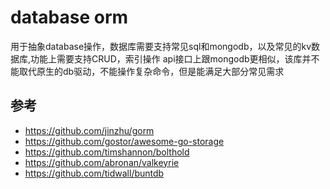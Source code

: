 # database orm
用于抽象database操作，数据库需要支持常见sql和mongodb，以及常见的kv数据库,功能上需要支持CRUD，索引操作
api接口上跟mongodb更相似，该库并不能取代原生的db驱动，不能操作复杂命令，但是能满足大部分常见需求

## 参考
- https://github.com/jinzhu/gorm
- https://github.com/gostor/awesome-go-storage  
- https://github.com/timshannon/bolthold  
- https://github.com/abronan/valkeyrie  
- https://github.com/tidwall/buntdb  
